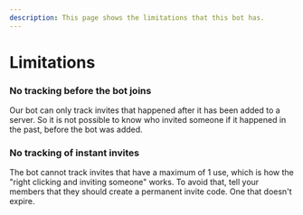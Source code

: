 ```yaml
---
description: This page shows the limitations that this bot has.
---
```


# Limitations

### No tracking before the bot joins

Our bot can only track invites that happened after it has been added to a server. So it is not possible to know who invited someone if it happened in the past, before the bot was added.

### No tracking of instant invites

The bot cannot track invites that have a maximum of 1 use, which is how the "right clicking and inviting someone" works. To avoid that, tell your members that they should create a permanent invite code. One that doesn't expire.

